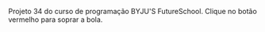 Projeto 34 do curso de programação BYJU'S FutureSchool.
Clique no botão vermelho para soprar a bola.
